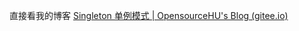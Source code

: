 直接看我的博客
[Singleton 单例模式 | OpensourceHU's Blog (gitee.io)](https://opensourcehu.gitee.io/2021/09/28/Singleton%20%E5%8D%95%E4%BE%8B%E6%A8%A1%E5%BC%8F/)
